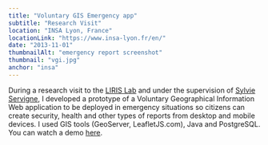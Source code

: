```yaml
---
title: "Voluntary GIS Emergency app"
subtitle: "Research Visit"
location: "INSA Lyon, France"
locationLink: "https://www.insa-lyon.fr/en/"
date: "2013-11-01"
thumbnailAlt: "emergency report screenshot"
thumbnail: "vgi.jpg"
anchor: "insa"
---
```

During a research visit to the [LIRIS Lab](https://liris.cnrs.fr/) and under the supervision of [Sylvie Servigne](https://liris.cnrs.fr/membres?idn=sservign), I developed a prototype of a Voluntary Geographical Information Web application to be deployed in emergency situations so citizens can create security, health and other types of reports from desktop and mobile devices. I used GIS tools (GeoServer, LeafletJS.com), Java and PostgreSQL. You can watch a demo [here](https://goo.gl/3Hx641).